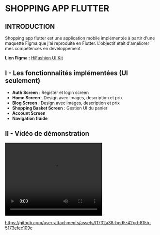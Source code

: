 # SHOPPING APP FLUTTER

## INTRODUCTION

Shopping app flutter est une application mobile implémentée à partir d'une maquette Figma que j'ai reproduite en Flutter. L'objectif était d'améliorer mes compétences en développement.

**Lien Figma :** [HiFashion UI Kit](https://www.figma.com/design/BMek2fD2qfXwUGzuw4Ad1F/HiFahion-Ui-Kit?node-id=417-615&t=hTdczfmg1lc4q1Ds-1)

## I - Les fonctionnalités implémentées (UI seulement)

- **Auth Screen** : Register et login screen
- **Home Screen** : Design avec images, description et prix
- **Blog Screen** : Design avec images, description et prix
- **Shopping Basket Screen** : Gestion UI du panier
- **Account Screen**
- **Navigation fluide**

## II - Vidéo de démonstration

<video width="320" height="240" controls>
  <source src="demo.mp4" type="video/mp4">
  Démonstration de l'application
</video>

https://github.com/user-attachments/assets/f1732a38-bed5-42cd-815b-5173efec109c

